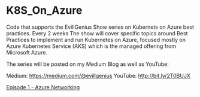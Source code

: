 # K8S_On_Azure
Code that supports the EvillGenius Show series on Kubernets on Azure best practices. Every 2 weeks The show will cover specific topics around Best Practices to implement and run Kubernetes on Azure, focused mostly on Azure Kubernetes Service (AKS) which is the managed offering from Microsoft Azure.

The series will be posted on my Medium Blog as well as YouTube:

Medium: https://medium.com/@evillgenius
YouTube: http://bit.ly/2T0BUJX

[Episode 1 - Azure Networking](./episode1/)



